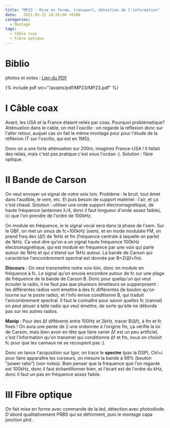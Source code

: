 ```yaml
---
title: "MP23 : Mise en forme, transport, détection de l'information"
date:   2021-05-22 14:26:00 +0100
categories:
  - Montage
tags:
  - Câble coax
  - Fibre optique
---
```

# Biblio


photos et notes : [Lien du PDF](/assets/pdf/MP23/MP23.pdf)

{% include pdf src="/assets/pdf/MP23/MP23.pdf" %}

# I Câble coax

Avant, les USA et la France étaient reliés par coax. Pourquoi problématique? Atténuation dans le cable, on met l'oscillo : on regarde la réflexion donc sur l'aller retour, auquel cas on fait le même montage pour pour l'étude de la réflexion (T sur l'oscillo, qui est en 1M&Omega;). 

Donc on a une forte atténuation sur 200m, imaginez France-USA ! Il fallait des relais, mais c'est pas pratique c'est sous l'océan :). Solution : fibre optique.

# II Bande de Carson
On veut envoyer un signal de notre voix loin. Problème : le bruit, tout émet dans l'audible, le vent, etc. Et puis besoin de support matériel : l'air, et ça c'est chaud. Solution : utiliser une onde support électromagnétique, de haute fréquence (antennes &lambda;/4, donc il faut longueur d'onde assez faible), ici que l'on prendre de l'ordre de 100kHz.

On module en fréquence, ie le signal vocal sera dans la phase de l'oem. Sur le GBF, on met un sinus de fc=100kHz (oem), et en mode modulate FM, on prend freq dev (&Delta;f) de 1kHz et fm (fréquence centrale à laquelle on parle) de 1kHz. Ca veut dire qu'on a un signal haute fréquence 100kHz électromagnétique, qui est modulé en fréquence par une voix qui parle autour de 1kHz et qui s'étend sur 1kHz autour. La bande de Carson qui caractérise l'encombrement spectral est donnée par B=2(&Delta;f+fm).

**Discours** : On veut transmettre notre voix loin, donc on module en fréquence à fc. Le signal qu'on envoie encombre autour de fc sur une plage de fréquence de la bande de Carson B. Donc pour quelqu'un qui veut écouter la radio, il ne faut pas que plusieurs émetteurs se supperposent : les différentes radios vont émettre à des fc différentes (le bouton qu'on tourne sur le poste radio), et l'info émise conditionne B, qui traduit l'encombrement spectral. Il faut le connaître pour savoir quelles fc (cannal) on peut alouer à telle radio qui veut émettre, de sorte qu'elle ne déborde pas sur les autres radios.

**Manip** : Pour des &Delta;f différents entre 100Hz et 2kHz, tracer B(&Delta;f), à fm et fc fixes ! On aura une pente de 2 une ordonnée à l'origine fm, ça vérifie la loi de Carson, mais bien avoir en tête que faire varier &Delta;f est un peu artificiel, c'est l'information qu'on transmet qui conditionne &Delta;f et fm, nous on choisit fc pour que les cannaux ne se recoupent pas :).

Donc on lance l'acquisition sur Igor, on trace le **spectre** (pas la DSP), Ctrl+i pour faire apparaître les curseurs, on mesure la bande à 98% (bouton "power ratio") (voir notes). Bien penser que la fréquence que l'on regarde est 100kHz, donc il faut échantillonner bien, et l'écart est de l'ordre du kHz, donc il faut un pas en fréquence assez faible.
# III Fibre optique
On fait mise en forme avec commande de la led, détection avec photodiode. D'abord qualitativement PRBS qui se déforment, puis le montage capa jonction phd .
